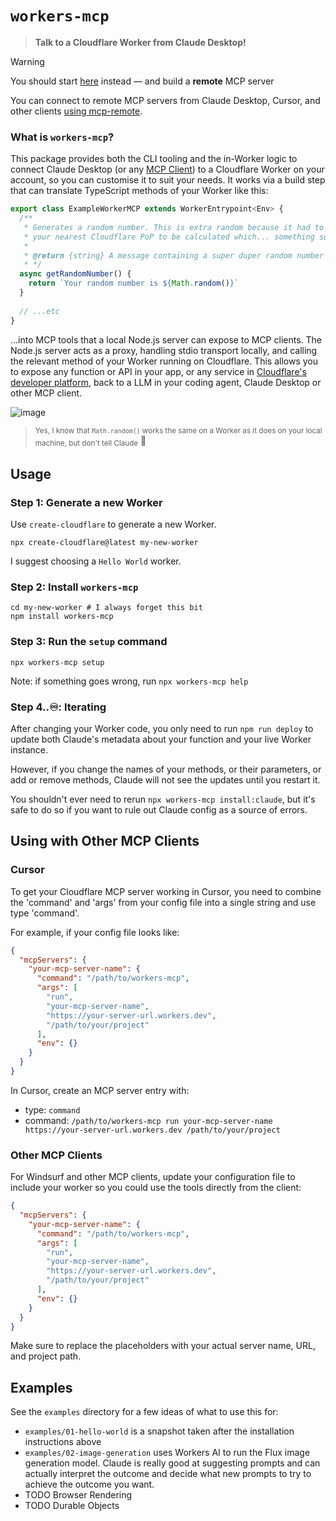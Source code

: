 # `workers-mcp`

> **Talk to a Cloudflare Worker from Claude Desktop!**

> [!WARNING]  
> You should start [here](https://developers.cloudflare.com/agents/guides/remote-mcp-server/) instead — and build a **remote** MCP server
>
> You can connect to remote MCP servers from Claude Desktop, Cursor, and other clients [using mcp-remote](https://developers.cloudflare.com/agents/guides/test-remote-mcp-server/).

### What is `workers-mcp`?

This package provides both the CLI tooling and the in-Worker logic to connect Claude Desktop (or any [MCP Client](https://modelcontextprotocol.io/)) to a Cloudflare Worker on your account, so you can customise it to suit your needs. It works via a build step that can translate TypeScript methods of your Worker like this:

```ts
export class ExampleWorkerMCP extends WorkerEntrypoint<Env> {
  /**
   * Generates a random number. This is extra random because it had to travel all the way to
   * your nearest Cloudflare PoP to be calculated which... something something lava lamps?
   *
   * @return {string} A message containing a super duper random number
   * */
  async getRandomNumber() {
    return `Your random number is ${Math.random()}`
  }
  
  // ...etc
}
```

...into MCP tools that a local Node.js server can expose to MCP clients. The Node.js server acts as a proxy, handling stdio transport locally, and calling the relevant method of your Worker running on Cloudflare. This allows you to expose any function or API in your app, or any service in [Cloudflare's developer platform](https://developers.cloudflare.com/products/), back to a LLM in your coding agent, Claude Desktop or other MCP client.

![image](https://github.com/user-attachments/assets/c16b2631-4eba-4914-8e26-d6ccea0fc578)

> <sub>Yes, I know that `Math.random()` works the same on a Worker as it does on your local machine, but don't tell Claude</sub> 🤫

## Usage

### Step 1: Generate a new Worker

Use `create-cloudflare` to generate a new Worker.

```shell
npx create-cloudflare@latest my-new-worker
```

I suggest choosing a `Hello World` worker.

### Step 2: Install `workers-mcp`

```shell
cd my-new-worker # I always forget this bit
npm install workers-mcp
```

### Step 3: Run the `setup` command

```shell
npx workers-mcp setup
```

Note: if something goes wrong, run `npx workers-mcp help`

### Step 4..♾️: Iterating

After changing your Worker code, you only need to run `npm run deploy` to update both Claude's metadata about your function and your live Worker instance.

However, if you change the names of your methods, or their parameters, or add or remove methods, Claude will not see the updates until you restart it.

You shouldn't ever need to rerun `npx workers-mcp install:claude`, but it's safe to do so if you want to rule out Claude config as a source of errors.

## Using with Other MCP Clients

### Cursor

To get your Cloudflare MCP server working in Cursor, you need to combine the 'command' and 'args' from your config file into a single string and use type 'command'.

For example, if your config file looks like:

```json
{
  "mcpServers": {
    "your-mcp-server-name": {
      "command": "/path/to/workers-mcp",
      "args": [
        "run",
        "your-mcp-server-name",
        "https://your-server-url.workers.dev",
        "/path/to/your/project"
      ],
      "env": {}
    }
  }
}
```

In Cursor, create an MCP server entry with:
* type: `command`
* command: `/path/to/workers-mcp run your-mcp-server-name https://your-server-url.workers.dev /path/to/your/project`

### Other MCP Clients

For Windsurf and other MCP clients, update your configuration file to include your worker so you could use the tools directly from the client:

```json
{
  "mcpServers": {
    "your-mcp-server-name": {
      "command": "/path/to/workers-mcp",
      "args": [
        "run",
        "your-mcp-server-name",
        "https://your-server-url.workers.dev",
        "/path/to/your/project"
      ],
      "env": {}
    }
  }
}
```

Make sure to replace the placeholders with your actual server name, URL, and project path.

## Examples

See the `examples` directory for a few ideas of what to use this for:

* `examples/01-hello-world` is a snapshot taken after the installation instructions above
* `examples/02-image-generation` uses Workers AI to run the Flux image generation model. Claude is really good at suggesting prompts and can actually interpret the outcome and decide what new prompts to try to achieve the outcome you want.
* TODO Browser Rendering
* TODO Durable Objects
